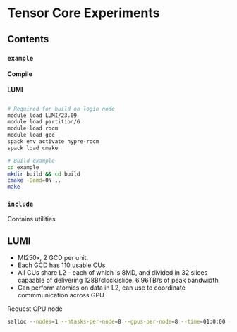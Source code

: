 # Tensor Core Experiments

## Contents


### `example`

#### Compile

**LUMI**

```bash

# Required for build on login node
module load LUMI/23.09
module load partition/G
module load rocm
module load gcc
spack env activate hypre-rocm
spack load cmake

# Build example
cd example
mkdir build && cd build
cmake -Damd=ON ..
make
```

### `include`

Contains utilities


## LUMI

- MI250x, 2 GCD per unit.
- Each GCD has 110 usable CUs
- All CUs share L2 - each of which is 8MD, and divided in 32 slices capaable of delivering 128B/clock/slice. 6.96TB/s of peak bandwidth
- Can perform atomics on data in L2, can use to coordinate commmunication across GPU


Request GPU node

```bash
salloc --nodes=1 --ntasks-per-node=8 --gpus-per-node=8 --time=01:0:00 --partition=dev-g --account=$ACCOUNT
```